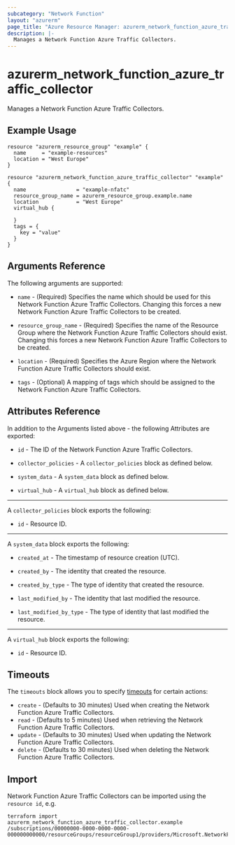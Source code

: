 ```yaml
---
subcategory: "Network Function"
layout: "azurerm"
page_title: "Azure Resource Manager: azurerm_network_function_azure_traffic_collector"
description: |-
  Manages a Network Function Azure Traffic Collectors.
---
```


# azurerm_network_function_azure_traffic_collector

Manages a Network Function Azure Traffic Collectors.

## Example Usage

```hcl
resource "azurerm_resource_group" "example" {
  name     = "example-resources"
  location = "West Europe"
}

resource "azurerm_network_function_azure_traffic_collector" "example" {
  name                = "example-nfatc"
  resource_group_name = azurerm_resource_group.example.name
  location            = "West Europe"
  virtual_hub {

  }
  tags = {
    key = "value"
  }
}
```

## Arguments Reference

The following arguments are supported:

* `name` - (Required) Specifies the name which should be used for this Network Function Azure Traffic Collectors. Changing this forces a new Network Function Azure Traffic Collectors to be created.

* `resource_group_name` - (Required) Specifies the name of the Resource Group where the Network Function Azure Traffic Collectors should exist. Changing this forces a new Network Function Azure Traffic Collectors to be created.

* `location` - (Required) Specifies the Azure Region where the Network Function Azure Traffic Collectors should exist.

* `tags` - (Optional) A mapping of tags which should be assigned to the Network Function Azure Traffic Collectors.

## Attributes Reference

In addition to the Arguments listed above - the following Attributes are exported:

* `id` - The ID of the Network Function Azure Traffic Collectors.

* `collector_policies` - A `collector_policies` block as defined below.

* `system_data` - A `system_data` block as defined below.

* `virtual_hub` - A `virtual_hub` block as defined below.

---

A `collector_policies` block exports the following:

* `id` - Resource ID.

---

A `system_data` block exports the following:

* `created_at` - The timestamp of resource creation (UTC).

* `created_by` - The identity that created the resource.

* `created_by_type` - The type of identity that created the resource.

* `last_modified_by` - The identity that last modified the resource.

* `last_modified_by_type` - The type of identity that last modified the resource.

---

A `virtual_hub` block exports the following:

* `id` - Resource ID.

## Timeouts

The `timeouts` block allows you to specify [timeouts](https://www.terraform.io/docs/configuration/resources.html#timeouts) for certain actions:

* `create` - (Defaults to 30 minutes) Used when creating the Network Function Azure Traffic Collectors.
* `read` - (Defaults to 5 minutes) Used when retrieving the Network Function Azure Traffic Collectors.
* `update` - (Defaults to 30 minutes) Used when updating the Network Function Azure Traffic Collectors.
* `delete` - (Defaults to 30 minutes) Used when deleting the Network Function Azure Traffic Collectors.

## Import

Network Function Azure Traffic Collectors can be imported using the `resource id`, e.g.

```shell
terraform import azurerm_network_function_azure_traffic_collector.example /subscriptions/00000000-0000-0000-0000-000000000000/resourceGroups/resourceGroup1/providers/Microsoft.NetworkFunction/azureTrafficCollectors/azureTrafficCollector1
```
